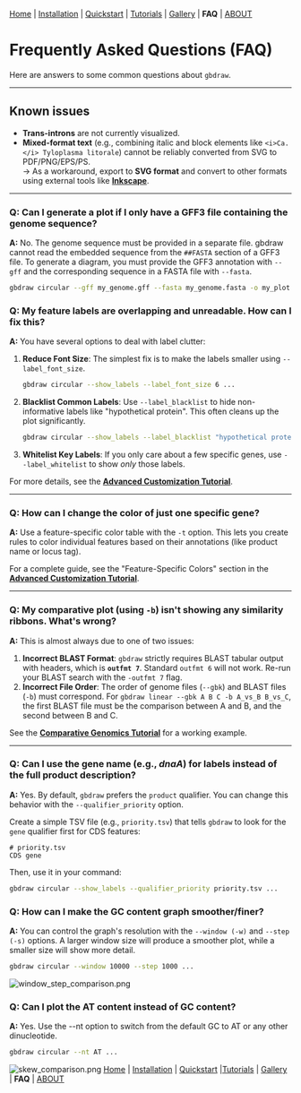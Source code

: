 [Home](./DOCS.md) | [Installation](./INSTALL.md) | [Quickstart](./QUICKSTART.md) | [Tutorials](./TUTORIALS/TUTORIALS.md) | [Gallery](./GALLERY.md) | **FAQ** | [ABOUT](./ABOUT.md)


# Frequently Asked Questions (FAQ)

Here are answers to some common questions about `gbdraw`.

---

## Known issues
- **Trans-introns** are not currently visualized.
- **Mixed-format text** (e.g., combining italic and block elements like `<i>Ca.</i> Tyloplasma litorale`) cannot be reliably converted from SVG to PDF/PNG/EPS/PS.  
  → As a workaround, export to **SVG format** and convert to other formats using external tools like [**Inkscape**](https://inkscape.org/).

---

### Q: Can I generate a plot if I only have a GFF3 file containing the genome sequence?
**A:** No. The genome sequence must be provided in a separate file. gbdraw cannot read the embedded sequence from the `##FASTA` section of a GFF3 file.
To generate a diagram, you must provide the GFF3 annotation with `--gff` and the corresponding sequence in a FASTA file with `--fasta`.
```bash
gbdraw circular --gff my_genome.gff --fasta my_genome.fasta -o my_plot
```

### Q: My feature labels are overlapping and unreadable. How can I fix this?

**A:** You have several options to deal with label clutter:

1.  **Reduce Font Size**: The simplest fix is to make the labels smaller using `--label_font_size`.
    ```bash
    gbdraw circular --show_labels --label_font_size 6 ...
    ```
2.  **Blacklist Common Labels**: Use `--label_blacklist` to hide non-informative labels like "hypothetical protein". This often cleans up the plot significantly.
    ```bash
    gbdraw circular --show_labels --label_blacklist "hypothetical protein" ...
    ```
3.  **Whitelist Key Labels**: If you only care about a few specific genes, use `--label_whitelist` to show *only* those labels.

For more details, see the **[Advanced Customization Tutorial](./TUTORIALS/3_Advanced_Customization.md)**.

---

### Q: How can I change the color of just one specific gene?

**A:** Use a feature-specific color table with the `-t` option. This lets you create rules to color individual features based on their annotations (like product name or locus tag).

For a complete guide, see the "Feature-Specific Colors" section in the **[Advanced Customization Tutorial](./TUTORIALS/3_Advanced_Customization.md)**.

---

### Q: My comparative plot (using `-b`) isn't showing any similarity ribbons. What's wrong?

**A:** This is almost always due to one of two issues:

1.  **Incorrect BLAST Format**: `gbdraw` strictly requires BLAST tabular output with headers, which is **`outfmt 7`**. Standard `outfmt 6` will not work. Re-run your BLAST search with the `-outfmt 7` flag.
2.  **Incorrect File Order**: The order of genome files (`--gbk`) and BLAST files (`-b`) must correspond. For `gbdraw linear --gbk A B C -b A_vs_B B_vs_C`, the first BLAST file must be the comparison between A and B, and the second between B and C.

See the **[Comparative Genomics Tutorial](./TUTORIALS/2_Comparative_Genomics.md)** for a working example.

---

### Q: Can I use the gene name (e.g., *dnaA*) for labels instead of the full product description?

**A:** Yes. By default, `gbdraw` prefers the `product` qualifier. You can change this behavior with the `--qualifier_priority` option.

Create a simple TSV file (e.g., `priority.tsv`) that tells `gbdraw` to look for the `gene` qualifier first for CDS features:
```tsv
# priority.tsv
CDS	gene
```
Then, use it in your command:
```bash
gbdraw circular --show_labels --qualifier_priority priority.tsv ...
```

### Q: How can I make the GC content graph smoother/finer?
**A:** You can control the graph's resolution with the `--window (-w)` and `--step (-s)` options. A larger window size will produce a smoother plot, while a smaller size will show more detail.
```bash
gbdraw circular --window 10000 --step 1000 ...
```
![window_step_comparison.png](../examples/window_step_comparison.png)

### Q: Can I plot the AT content instead of GC content?
**A:** Yes. Use the --nt option to switch from the default GC to AT or any other dinucleotide.
```bash
gbdraw circular --nt AT ...
```
![skew_comparison.png](../examples/skew_comparison.png)
[Home](./DOCS.md) | [Installation](./INSTALL.md) | [Quickstart](./QUICKSTART.md) |[Tutorials](./TUTORIALS/TUTORIALS.md) | [Gallery](./GALLERY.md) | **FAQ** | [ABOUT](./ABOUT.md)
